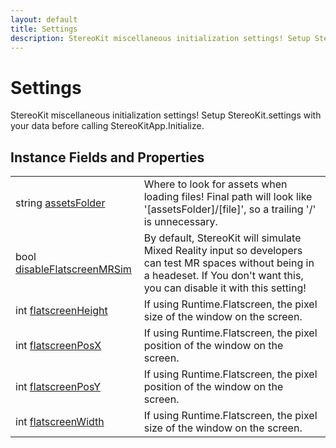 ```yaml
---
layout: default
title: Settings
description: StereoKit miscellaneous initialization settings! Setup StereoKit.settings with your data before calling StereoKitApp.Initialize.
---
```

# Settings

StereoKit miscellaneous initialization settings! Setup
StereoKit.settings with your data before calling StereoKitApp.Initialize.


## Instance Fields and Properties

|  |  |
|--|--|
|string [assetsFolder]({{site.url}}/Pages/Reference/Settings/assetsFolder.html)|Where to look for assets when loading files! Final path will look like '[assetsFolder]/[file]', so a trailing '/' is unnecessary.|
|bool [disableFlatscreenMRSim]({{site.url}}/Pages/Reference/Settings/disableFlatscreenMRSim.html)|By default, StereoKit will simulate Mixed Reality input so developers can test MR spaces without being in a headeset. If You don't want this, you can disable it with this setting!|
|int [flatscreenHeight]({{site.url}}/Pages/Reference/Settings/flatscreenHeight.html)|If using Runtime.Flatscreen, the pixel size of the window on the screen.|
|int [flatscreenPosX]({{site.url}}/Pages/Reference/Settings/flatscreenPosX.html)|If using Runtime.Flatscreen, the pixel position of the window on the screen.|
|int [flatscreenPosY]({{site.url}}/Pages/Reference/Settings/flatscreenPosY.html)|If using Runtime.Flatscreen, the pixel position of the window on the screen.|
|int [flatscreenWidth]({{site.url}}/Pages/Reference/Settings/flatscreenWidth.html)|If using Runtime.Flatscreen, the pixel size of the window on the screen.|




